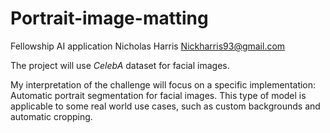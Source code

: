 # Portrait-image-matting
Fellowship AI application
Nicholas Harris
Nickharris93@gmail.com

The project will use _CelebA_ dataset for facial images.

My interpretation of the challenge will focus on a specific implementation: Automatic portrait segmentation for facial images.
This type of model is applicable to some real world use cases, such as custom backgrounds and automatic cropping.
